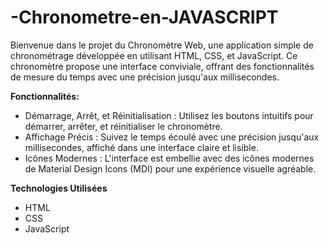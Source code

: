 # -Chronometre-en-JAVASCRIPT

Bienvenue dans le projet du Chronomètre Web, une application simple de chronométrage développée en utilisant HTML, CSS, et JavaScript. Ce chronomètre propose une interface conviviale, offrant des fonctionnalités de mesure du temps avec une précision jusqu'aux millisecondes.

**Fonctionnalités:**

- Démarrage, Arrêt, et Réinitialisation : Utilisez les boutons intuitifs pour démarrer, arrêter, et réinitialiser le chronomètre.
- Affichage Précis : Suivez le temps écoulé avec une précision jusqu'aux millisecondes, affiché dans une interface claire et lisible.
- Icônes Modernes : L'interface est embellie avec des icônes modernes de Material Design Icons (MDI) pour une expérience visuelle agréable.

**Technologies Utilisées**

- HTML
- CSS
- JavaScript
